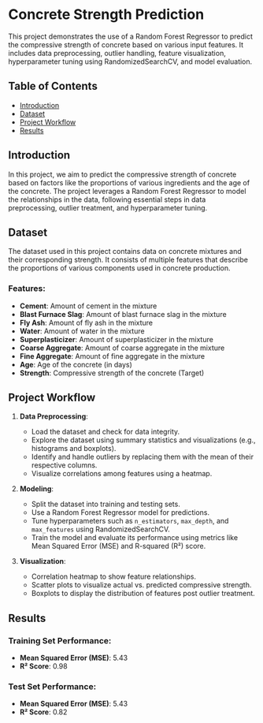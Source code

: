 # Concrete Strength Prediction

This project demonstrates the use of a Random Forest Regressor to predict the compressive strength of concrete based on various input features. It includes data preprocessing, outlier handling, feature visualization, hyperparameter tuning using RandomizedSearchCV, and model evaluation.

## Table of Contents

- [Introduction](#introduction)
- [Dataset](#dataset)
- [Project Workflow](#project-workflow)
- [Results](#results)

## Introduction

In this project, we aim to predict the compressive strength of concrete based on factors like the proportions of various ingredients and the age of the concrete. The project leverages a Random Forest Regressor to model the relationships in the data, following essential steps in data preprocessing, outlier treatment, and hyperparameter tuning.

## Dataset

The dataset used in this project contains data on concrete mixtures and their corresponding strength. It consists of multiple features that describe the proportions of various components used in concrete production.

### Features:

- **Cement**: Amount of cement in the mixture
- **Blast Furnace Slag**: Amount of blast furnace slag in the mixture
- **Fly Ash**: Amount of fly ash in the mixture
- **Water**: Amount of water in the mixture
- **Superplasticizer**: Amount of superplasticizer in the mixture
- **Coarse Aggregate**: Amount of coarse aggregate in the mixture
- **Fine Aggregate**: Amount of fine aggregate in the mixture
- **Age**: Age of the concrete (in days)
- **Strength**: Compressive strength of the concrete (Target)

## Project Workflow

1. **Data Preprocessing**:
   - Load the dataset and check for data integrity.
   - Explore the dataset using summary statistics and visualizations (e.g., histograms and boxplots).
   - Identify and handle outliers by replacing them with the mean of their respective columns.
   - Visualize correlations among features using a heatmap.

2. **Modeling**:
   - Split the dataset into training and testing sets.
   - Use a Random Forest Regressor model for predictions.
   - Tune hyperparameters such as `n_estimators`, `max_depth`, and `max_features` using RandomizedSearchCV.
   - Train the model and evaluate its performance using metrics like Mean Squared Error (MSE) and R-squared (R²) score.

3. **Visualization**:
   - Correlation heatmap to show feature relationships.
   - Scatter plots to visualize actual vs. predicted compressive strength.
   - Boxplots to display the distribution of features post outlier treatment.

## Results

### Training Set Performance:
- **Mean Squared Error (MSE)**: 5.43
- **R² Score**: 0.98

### Test Set Performance:
- **Mean Squared Error (MSE)**: 5.43
- **R² Score**: 0.82
